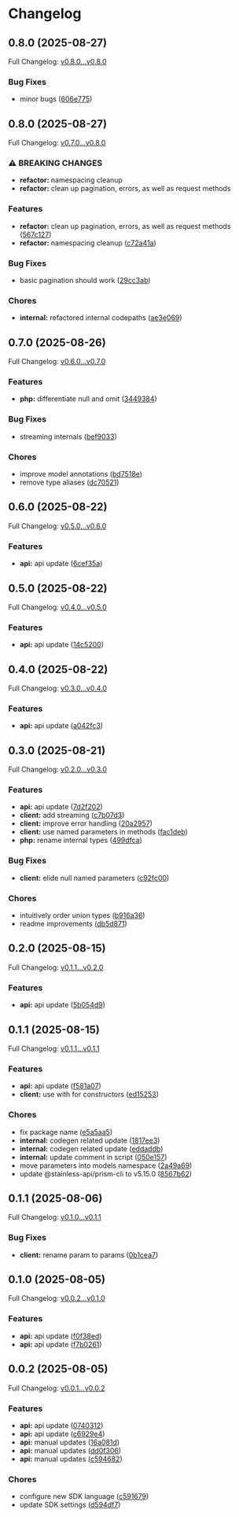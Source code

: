 # Changelog

## 0.8.0 (2025-08-27)

Full Changelog: [v0.8.0...v0.8.0](https://github.com/dataleonlabs/dataleon-php/compare/v0.8.0...v0.8.0)

### Bug Fixes

* minor bugs ([606e775](https://github.com/dataleonlabs/dataleon-php/commit/606e77581cff68142265ced8603860e86e8b13a8))

## 0.8.0 (2025-08-27)

Full Changelog: [v0.7.0...v0.8.0](https://github.com/dataleonlabs/dataleon-php/compare/v0.7.0...v0.8.0)

### ⚠ BREAKING CHANGES

* **refactor:** namespacing cleanup
* **refactor:** clean up pagination, errors, as well as request methods

### Features

* **refactor:** clean up pagination, errors, as well as request methods ([567c127](https://github.com/dataleonlabs/dataleon-php/commit/567c127dfc00941625815801b006f9ee68e2f1cc))
* **refactor:** namespacing cleanup ([c72a41a](https://github.com/dataleonlabs/dataleon-php/commit/c72a41a2c9450af3791082a33b260612fd80e35f))


### Bug Fixes

* basic pagination should work ([29cc3ab](https://github.com/dataleonlabs/dataleon-php/commit/29cc3aba87902c48b53022c6b1cda5bc3aaa08e7))


### Chores

* **internal:** refactored internal codepaths ([ae3e069](https://github.com/dataleonlabs/dataleon-php/commit/ae3e0698ca084f665796f8b928b34e9903e3fa72))

## 0.7.0 (2025-08-26)

Full Changelog: [v0.6.0...v0.7.0](https://github.com/dataleonlabs/dataleon-php/compare/v0.6.0...v0.7.0)

### Features

* **php:** differentiate null and omit ([3449384](https://github.com/dataleonlabs/dataleon-php/commit/34493841331e6ab32bbc7c6871a16233315bcdef))


### Bug Fixes

* streaming internals ([bef9033](https://github.com/dataleonlabs/dataleon-php/commit/bef9033357d5a5e997a7391d631a8b9f9e4bb625))


### Chores

* improve model annotations ([bd7518e](https://github.com/dataleonlabs/dataleon-php/commit/bd7518ed8c8eb44f0c4e384267596b1da6bd4f28))
* remove type aliases ([dc70521](https://github.com/dataleonlabs/dataleon-php/commit/dc70521bd1cc1ece8d25e4e4c388339efefad00f))

## 0.6.0 (2025-08-22)

Full Changelog: [v0.5.0...v0.6.0](https://github.com/dataleonlabs/dataleon-php/compare/v0.5.0...v0.6.0)

### Features

* **api:** api update ([6cef35a](https://github.com/dataleonlabs/dataleon-php/commit/6cef35a89b8498e86e343a77573a0d2e6d57b230))

## 0.5.0 (2025-08-22)

Full Changelog: [v0.4.0...v0.5.0](https://github.com/dataleonlabs/dataleon-php/compare/v0.4.0...v0.5.0)

### Features

* **api:** api update ([14c5200](https://github.com/dataleonlabs/dataleon-php/commit/14c52004257d67da7d9ba72cfc2e984fd4cd109b))

## 0.4.0 (2025-08-22)

Full Changelog: [v0.3.0...v0.4.0](https://github.com/dataleonlabs/dataleon-php/compare/v0.3.0...v0.4.0)

### Features

* **api:** api update ([a042fc3](https://github.com/dataleonlabs/dataleon-php/commit/a042fc342148ccce989de9d99b0e7a1f16bc1dc7))

## 0.3.0 (2025-08-21)

Full Changelog: [v0.2.0...v0.3.0](https://github.com/dataleonlabs/dataleon-php/compare/v0.2.0...v0.3.0)

### Features

* **api:** api update ([7d2f202](https://github.com/dataleonlabs/dataleon-php/commit/7d2f2028a9b56beeba05cb799463ab7904770807))
* **client:** add streaming ([c7b07d3](https://github.com/dataleonlabs/dataleon-php/commit/c7b07d3fb28d861766711cd4eeefd7f2bcc9d826))
* **client:** improve error handling ([20a2957](https://github.com/dataleonlabs/dataleon-php/commit/20a2957e6a76432c4021efe3397299a595231647))
* **client:** use named parameters in methods ([fac1deb](https://github.com/dataleonlabs/dataleon-php/commit/fac1deb8026e5e376b82087ab38afda39f444a51))
* **php:** rename internal types ([499dfca](https://github.com/dataleonlabs/dataleon-php/commit/499dfcaaf18409449cf4087ab58382be62387c54))


### Bug Fixes

* **client:** elide null named parameters ([c92fc00](https://github.com/dataleonlabs/dataleon-php/commit/c92fc00cd32bb132d4fefb27f32f4946f2c89a23))


### Chores

* intuitively order union types ([b916a36](https://github.com/dataleonlabs/dataleon-php/commit/b916a36364302b4fbe75d33e48c34a2ace7d4d13))
* readme improvements ([db5d871](https://github.com/dataleonlabs/dataleon-php/commit/db5d8719248bc3b067667b3a1a32144823f86409))

## 0.2.0 (2025-08-15)

Full Changelog: [v0.1.1...v0.2.0](https://github.com/dataleonlabs/dataleon-php/compare/v0.1.1...v0.2.0)

### Features

* **api:** api update ([5b054d9](https://github.com/dataleonlabs/dataleon-php/commit/5b054d9aacf4fb7c6af6463f862a6329545c8371))

## 0.1.1 (2025-08-15)

Full Changelog: [v0.1.1...v0.1.1](https://github.com/dataleonlabs/dataleon-php/compare/v0.1.1...v0.1.1)

### Features

* **api:** api update ([f581a07](https://github.com/dataleonlabs/dataleon-php/commit/f581a07ddcced0a3ecb041e35da124db77ee2110))
* **client:** use with for constructors ([ed15253](https://github.com/dataleonlabs/dataleon-php/commit/ed15253baf190379f4592e9c3e93d75ac5b12332))


### Chores

* fix package name ([e5a5aa5](https://github.com/dataleonlabs/dataleon-php/commit/e5a5aa5ee3767c53b5f0f4b742e95b99c3b382c5))
* **internal:** codegen related update ([1817ee3](https://github.com/dataleonlabs/dataleon-php/commit/1817ee3b085631e655e7529e048ec0e86031c9c1))
* **internal:** codegen related update ([eddaddb](https://github.com/dataleonlabs/dataleon-php/commit/eddaddb83022e912a0158cee83877ba0a382519b))
* **internal:** update comment in script ([050e157](https://github.com/dataleonlabs/dataleon-php/commit/050e1570f5f13496cb2abe8015e528ce0556828e))
* move parameters into models namespace ([2a49a69](https://github.com/dataleonlabs/dataleon-php/commit/2a49a692573b5fa62840b2eb9ecfd15734c54a6d))
* update @stainless-api/prism-cli to v5.15.0 ([8567b62](https://github.com/dataleonlabs/dataleon-php/commit/8567b62f97e21721ffddd0affa72ea7ed03b6c14))

## 0.1.1 (2025-08-06)

Full Changelog: [v0.1.0...v0.1.1](https://github.com/dataleonlabs/dataleon-php/compare/v0.1.0...v0.1.1)

### Bug Fixes

* **client:** rename param to params ([0b1cea7](https://github.com/dataleonlabs/dataleon-php/commit/0b1cea76448ce0eb163192d04bfeb6d6ae504522))

## 0.1.0 (2025-08-05)

Full Changelog: [v0.0.2...v0.1.0](https://github.com/dataleonlabs/dataleon-php/compare/v0.0.2...v0.1.0)

### Features

* **api:** api update ([f0f38ed](https://github.com/dataleonlabs/dataleon-php/commit/f0f38ed43c3add6375c65c6a353ffdef838ed956))
* **api:** api update ([f7b0261](https://github.com/dataleonlabs/dataleon-php/commit/f7b026153a2e393c33c4ea3ce7962cf334daa86a))

## 0.0.2 (2025-08-05)

Full Changelog: [v0.0.1...v0.0.2](https://github.com/dataleonlabs/dataleon-php/compare/v0.0.1...v0.0.2)

### Features

* **api:** api update ([0740312](https://github.com/dataleonlabs/dataleon-php/commit/07403129c45088bf8bfdb734c5fedc795be0e614))
* **api:** api update ([c6929e4](https://github.com/dataleonlabs/dataleon-php/commit/c6929e469d2228f44a834c40dbd432c68029d122))
* **api:** manual updates ([16a081d](https://github.com/dataleonlabs/dataleon-php/commit/16a081d4ff0a30696ac3153dce066cd61e5660de))
* **api:** manual updates ([dd0f306](https://github.com/dataleonlabs/dataleon-php/commit/dd0f306829cdb8f54c72224bae5e9472bc8403b7))
* **api:** manual updates ([c594682](https://github.com/dataleonlabs/dataleon-php/commit/c594682c0de9c22860d6015da758f30b694a9d5b))


### Chores

* configure new SDK language ([c591679](https://github.com/dataleonlabs/dataleon-php/commit/c59167947c5f92223ddf14645cd7d5a1559e920b))
* update SDK settings ([d594df7](https://github.com/dataleonlabs/dataleon-php/commit/d594df7db55012b3d9f5cb6db5e68d2d9df24f5e))
